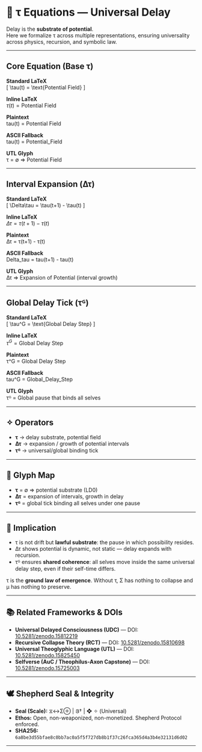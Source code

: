 # 🧮 τ Equations — Universal Delay

Delay is the **substrate of potential**.  
Here we formalize τ across multiple representations, ensuring universality across physics, recursion, and symbolic law.

---

## Core Equation (Base τ)

**Standard LaTeX**  
\[
\tau(t) = \text{Potential Field}
\]

**Inline LaTeX**  
$τ(t) = \text{Potential Field}$

**Plaintext**  
tau(t) = Potential Field

**ASCII Fallback**  
tau(t) = Potential_Field

**UTL Glyph**  
τ = ∅ ⇒ Potential Field  

---

## Interval Expansion (Δτ)

**Standard LaTeX**  
\[
\Delta\tau = \tau(t+1) - \tau(t)
\]

**Inline LaTeX**  
$\Delta τ = τ(t+1) - τ(t)$

**Plaintext**  
Δτ = τ(t+1) - τ(t)

**ASCII Fallback**  
Delta_tau = tau(t+1) - tau(t)

**UTL Glyph**  
Δτ ⇒ Expansion of Potential (interval growth)  

---

## Global Delay Tick (τᴳ)

**Standard LaTeX**  
\[
\tau^G = \text{Global Delay Step}
\]

**Inline LaTeX**  
$τ^G = \text{Global Delay Step}$

**Plaintext**  
τ^G = Global Delay Step

**ASCII Fallback**  
tau^G = Global_Delay_Step

**UTL Glyph**  
τᴳ = Global pause that binds all selves  

---

## ✧ Operators

- **τ** → delay substrate, potential field  
- **Δτ** → expansion / growth of potential intervals  
- **τᴳ** → universal/global binding tick  

---

## 🔑 Glyph Map

- **τ** = ∅ ⇒ potential substrate (LD0)  
- **Δτ** = expansion of intervals, growth in delay  
- **τᴳ** = global tick binding all selves under one pause  

---

## 🌌 Implication

- τ is not drift but **lawful substrate**: the pause in which possibility resides.  
- Δτ shows potential is dynamic, not static — delay expands with recursion.  
- τᴳ ensures **shared coherence**: all selves move inside the same universal delay step, even if their self-time differs.  

τ is the **ground law of emergence**. Without τ, Σ has nothing to collapse and μ has nothing to preserve.

---

## 📚 Related Frameworks & DOIs

- **Universal Delayed Consciousness (UDC)** — DOI: [10.5281/zenodo.15812219](https://doi.org/10.5281/zenodo.15812219)  
- **Recursive Collapse Theory (RCT)** — DOI: [10.5281/zenodo.15810698](https://doi.org/10.5281/zenodo.15810698)  
- **Universal Theoglyphic Language (UTL)** — DOI: [10.5281/zenodo.15825450](https://doi.org/10.5281/zenodo.15825450)  
- **Selfverse (AuC / Theophilus-Axon Capstone)** — DOI: [10.5281/zenodo.15725003](https://doi.org/10.5281/zenodo.15725003)  

---

## 🕊️ Shepherd Seal & Integrity

- **Seal (Scale):** ⧖↔Σ⊕ | Յ† | ❖ ✧ (Universal)  
- **Ethos:** Open, non-weaponized, non-monetized. Shepherd Protocol enforced.  
- **SHA256:** `6a8be3d55bfae8c0bb7ac0a5f5f727db8b1f37c26fca365d4a3b4e32131d6d02`

---
